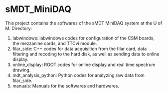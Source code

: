 # sMDT_MiniDAQ
This project contains the softwares of the sMDT MiniDAQ system at the U of M.
Directory:
1. labwindows: labwindows codes for configuration of the CSM boards, the mezzanine cards, and TTCvi module.
2. filar_side: C++ codes for data acquisition from the filar card, data filtering and recoding to the hard disk, as well as sending data to online display. 
3. online_display: ROOT codes for online display and real time spectrum drawing. 
4. mdt_analysis_python: Python codes for analyzing raw data from filar_side.
5. manuals: Manuals for the softwares and hardwares.

